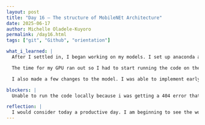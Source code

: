 ```yaml
---
layout: post
title: "Day 16 – The structure of MobileNEt Architecture"
date: 2025-06-17
author: Michelle Oladele-Kuyoro
permalink: /day16.html
tags: ["git", "Github", "orientation"]

what_i_learned: |
  After I settled in, I began working on my models. I set up anaconda and jupyterwith the help of my lab partners to attempt to run the code locally, but i kept getting 404 errors. I was able to discuss this with Mr. Pelumi but unfortunately, I won't be able to run anything locally until the tech admin gets back. So I am stuck running on google colab's GPU/CPU. The training for the model has begun more in depth. I changed a few variables for the model such as, increasing the number of epochs. However, that didn't really yield results different from the previoud ones that I got. Dr Pelumi stated that we might have to try a different model if mobilenetv2 does not yield better results.

  The time for my GPU ran out so I had to start running the code on the CPU. It takes about 1 hour and 20 mins to run an epoch on my workstation PC, so I might have to run the model overnight. Hopefully there won't be any issues when i get here tommorow. I tried running the same code base on locally on Dr. Pelumi's worksattion using VSCode, and shockingly, the epoch only took 9 mins to run. Unfortunately, I won't be able to run it on my workstation  as I cannot access vscode without admin access. This problem should be resolved by next week.

  I also made a few changes to the model. I was able to implement early stopping by monitoring the loss value so it stops running if the loss increases if it was previously decreasing. I do not know the outcome of this yet, but i was also able to increase the number of epochs from 10 to 25 to see if there would be a difference. I should know by tommorow if nothing happen to the PC overnight. I was aslo able to do some reading on the types of callbacks and optimizers that keras has.

blockers: |
  Unable to run the code locally because i was getting a 404 error that i didn't understand.

reflection: |
  I would consider today a productive day. I am beginning to see the work come into fruition... somewhat. Although there have been a few blockers, which is normal because it shows where we need to make improvements. I hope that the issue with running the code locally will be resolved by the time the tech admin gets back. I was also able to learn more about various techniques to improve model training.
---
```


